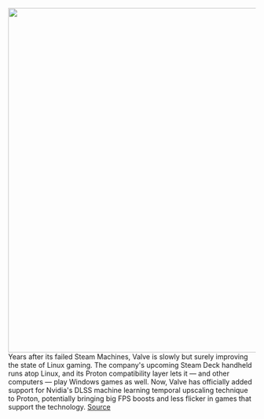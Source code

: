<img src='https://cdn.vox-cdn.com/thumbor/bPQe-LrbgMdCxfjhzwC_UWr4IEM=/0x0:2640x1749/1200x800/filters:focal(1109x664:1531x1086)/cdn.vox-cdn.com/uploads/chorus_image/image/70196502/twarren_rtx3080_1.0.jpg' width='700px' /><br/>
Years after its failed Steam Machines, Valve is slowly but surely improving the state of Linux gaming. The company's upcoming Steam Deck handheld runs atop Linux, and its Proton compatibility layer lets it — and other computers — play Windows games as well. Now, Valve has officially added support for Nvidia's DLSS machine learning temporal upscaling technique to Proton, potentially bringing big FPS boosts and less flicker in games that support the technology.
<a href='https://www.theverge.com/22803980/nvidia-dlss-linux-arrived-proton-game-deathloop-support'> Source <a/>